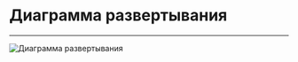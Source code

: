# Диаграмма развертывания
---

![Диаграмма развертывания](https://github.com/TheSnakyEyes/CheckLogger/blob/master/Diagrams/Deployment/Deploynment.png) 


